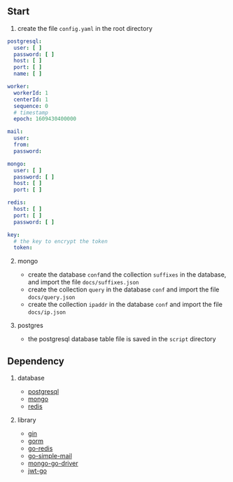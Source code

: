 ## Start

1. create the file `config.yaml` in the root directory

```yaml
postgresql:
  user: [ ]
  password: [ ]
  host: [ ]
  port: [ ]
  name: [ ]

worker:
  workerId: 1
  centerId: 1
  sequence: 0
  # timestamp
  epoch: 1609430400000

mail:
  user:
  from:
  password:

mongo:
  user: [ ]
  password: [ ]
  host: [ ]
  port: [ ]

redis:
  host: [ ]
  port: [ ]
  password: [ ]

key:
  # the key to encrypt the token
  token:

```

2. mongo
    * create the database `conf`and the collection `suffixes` in the database, and import the file `docs/suffixes.json`
    * create the collection `query` in the database `conf` and import the file `docs/query.json`
    * create the collection `ipaddr` in the database `conf` and import the file `docs/ip.json`

3. postgres
    * the postgresql database table file is saved in the `script` directory

## Dependency

1. database
    * [postgresql](https://www.postgresql.org/)
    * [mongo](https://www.mongodb.com/)
    * [redis](https://redis.io/)

2. library
    * [gin](https://gin-gonic.com/)
    * [gorm](https://gorm.io/)
    * [go-redis](https://redis.uptrace.dev/)
    * [go-simple-mail](https://github.com/xhit/go-simple-mail)
    * [mongo-go-driver](https://github.com/mongodb/mongo-go-driver)
    * [jwt-go](https://github.com/dgrijalva/jwt-go)